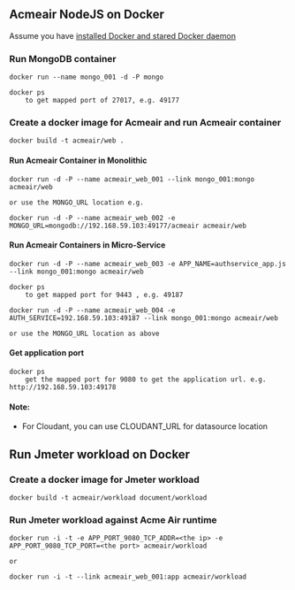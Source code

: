 ## Acmeair NodeJS on Docker 


Assume you have [installed Docker and stared Docker daemon](https://docs.docker.com/installation/)

### Run MongoDB container

	docker run --name mongo_001 -d -P mongo
	
	docker ps
		to get mapped port of 27017, e.g. 49177 

### Create a docker image for Acmeair and run Acmeair container

	docker build -t acmeair/web .
	

#### Run Acmeair Container in Monolithic

	docker run -d -P --name acmeair_web_001 --link mongo_001:mongo acmeair/web 
	
	or use the MONGO_URL location e.g.
	
	docker run -d -P --name acmeair_web_002 -e MONGO_URL=mongodb://192.168.59.103:49177/acmeair acmeair/web 
	
		
#### Run Acmeair Containers in Micro-Service

	docker run -d -P --name acmeair_web_003 -e APP_NAME=authservice_app.js --link mongo_001:mongo acmeair/web 
	
	docker ps
		to get mapped port for 9443 , e.g. 49187
		
	docker run -d -P --name acmeair_web_004 -e AUTH_SERVICE=192.168.59.103:49187 --link mongo_001:mongo acmeair/web 

	or use the MONGO_URL location as above


#### Get application port

	docker ps
		get the mapped port for 9080 to get the application url. e.g. http://192.168.59.103:49178

#### Note:

* For Cloudant, you can use CLOUDANT_URL for datasource location


## Run Jmeter workload on Docker 

### Create a docker image for Jmeter workload

	docker build -t acmeair/workload document/workload

### Run Jmeter workload against Acme Air runtime

	docker run -i -t -e APP_PORT_9080_TCP_ADDR=<the ip> -e APP_PORT_9080_TCP_PORT=<the port> acmeair/workload
	
	or
	
	docker run -i -t --link acmeair_web_001:app acmeair/workload
	
